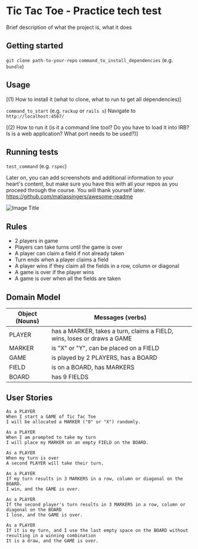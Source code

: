 # Tic Tac Toe - Practice tech test

Brief description of what the project is, what it does

## Getting started

`git clone path-to-your-repo`
`command_to_install_dependencies` (e.g. `bundle`)

## Usage
[(1) How to install it (what to clone, what to run to get all dependencies)]

`command_to_start` (e.g. `rackup` or `rails s`)
Navigate to `http://localhost:4567/`

[(2) How to run it (is it a command line tool? Do you have to load it into IRB? Is is a web application? What port needs to be used?)]

## Running tests

`test_command` (e.g. `rspec`)

Later on, you can add screenshots and additional information to your heart's content, but make sure you have this with all your repos as you proceed through the course. You will thank yourself later.
https://github.com/matiassingers/awesome-readme

![Image Title](image.png)

## Rules
* 2 players in game
* Players can take turns until the game is over
* A player can claim a field if not already taken
* Turn ends when a player claims a field
* A player wins if they claim all the fields in a row, column or diagonal
* A game is over if the player wins
* A game is over when all the fields are taken

## Domain Model

|  Object (Nouns) | Messages (verbs)   |  
|---|---|
|  PLAYER | has a MARKER, takes a turn, claims a FIELD, wins, loses or draws a GAME   |  
|MARKER |is "X" or "Y", can be placed on a FIELD|
|  GAME | is played by 2 PLAYERS, has a BOARD  |   
|  FIELD | is on a BOARD, has MARKERS   |
| BOARD| has 9 FIELDS |

## User Stories

```
As a PLAYER
When I start a GAME of Tic Tac Toe
I will be allocated a MARKER ("O" or "X") randomly.

As a PLAYER
When I am prompted to take my turn
I will place my MARKER on an empty FIELD on the BOARD.

As a PLAYER
When my turn is over
A second PLAYER will take their turn.

As a PLAYER
If my turn results in 3 MARKERS in a row, column or diagonal on the BOARD.
I win, and the GAME is over.

As a PLAYER
If the second player's turn results in 3 MARKERS in a row, column or diagonal on the BOARD
I lose, and the GAME is over.

As a PLAYER
If it is my turn, and I use the last empty space on the BOARD without resulting in a winning combination
It is a draw, and the GAME is over.

```
